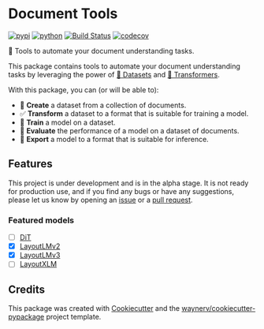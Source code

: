 # Document Tools


[![pypi](https://img.shields.io/pypi/v/document-tools.svg)](https://pypi.org/project/document-tools/)
[![python](https://img.shields.io/pypi/pyversions/document-tools.svg)](https://pypi.org/project/document-tools/)
[![Build Status](https://github.com/deeptools-ai/document-tools/actions/workflows/dev.yml/badge.svg)](https://github.com/deeptools-ai/document-tools/actions/workflows/dev.yml)
[![codecov](https://codecov.io/gh/deeptools-ai/document-tools/branch/main/graphs/badge.svg)](https://codecov.io/github/deeptools-ai/document-tools)



🔧 Tools to automate your document understanding tasks.

This package contains tools to automate your document understanding tasks by leveraging the power of
[🤗 Datasets](https://github.com/huggingface/datasets) and [🤗 Transformers](https://github.com/huggingface/transformers).

With this package, you can (or will be able to):

- 🚧 **Create** a dataset from a collection of documents.
- ✅ **Transform** a dataset to a format that is suitable for training a model.
- 🚧 **Train** a model on a dataset.
- 🚧 **Evaluate** the performance of a model on a dataset of documents.
- 🚧 **Export** a model to a format that is suitable for inference.


## Features

This project is under development and is in the alpha stage. It is not ready for production use, and if you find any
bugs or have any suggestions, please let us know by opening an [issue](https://github.com/deeptools-ai/document-tools/issues)
or a [pull request](https://github.com/deeptools-ai/document-tools/pulls).

### Featured models

- [ ] [DiT](https://huggingface.co/docs/transformers/model_doc/dit)
- [x] [LayoutLMv2](https://huggingface.co/docs/transformers/model_doc/layoutlmv2)
- [x] [LayoutLMv3](https://huggingface.co/docs/transformers/model_doc/layoutlmv3)
- [ ] [LayoutXLM](https://huggingface.co/docs/transformers/model_doc/layoutxlm)

## Credits

This package was created with [Cookiecutter](https://github.com/audreyr/cookiecutter) and the [waynerv/cookiecutter-pypackage](https://github.com/waynerv/cookiecutter-pypackage) project template.
